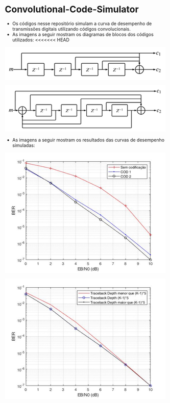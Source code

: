 # Convolutional-Code-Simulator
- Os códigos nesse repositório simulam a curva de desempenho de transmissões digitais utilizando códigos convolucionais.
- As imagens a seguir mostram os diagramas de blocos dos códigos utilizados:
<<<<<<< HEAD

![COD 1](/Imagens/COD1.jpeg)

![COD 2](/Imagens/COD2.jpeg)

- As imagens a seguir mostram os resultados das curvas de desempenho simuladas:

![](/Imagens/imagem_item3.jpg)

![](/Imagens/imagem_item4.jpg) 
